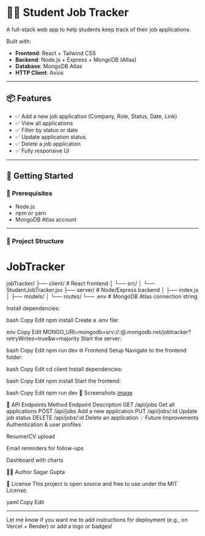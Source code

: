 # 🧑‍🎓 Student Job Tracker

A full-stack web app to help students keep track of their job applications.

Built with:
- **Frontend**: React + Tailwind CSS
- **Backend**: Node.js + Express + MongoDB (Atlas)
- **Database**: MongoDB Atlas
- **HTTP Client**: Axios

---

## 📦 Features

- ✅ Add a new job application (Company, Role, Status, Date, Link)
- ✅ View all applications
- ✅ Filter by status or date
- ✅ Update application status
- ✅ Delete a job application
- ✅ Fully responsive UI

---

## 🚀 Getting Started

### 🔧 Prerequisites

- Node.js
- npm or yarn
- MongoDB Atlas account

---

### 📁 Project Structure

# JobTracker

jobTracker/ ├── client/ # React frontend │ └── src/ │ └── StudentJobTracker.jsx ├── server/ # Node/Express backend │ ├── index.js │ ├── models/ │ └── routes/ └── .env # MongoDB Atlas connection string




Install dependencies:

bash
Copy
Edit
npm install
Create a .env file:

env
Copy
Edit
MONGO_URI=mongodb+srv://<username>:<password>@<cluster-url>.mongodb.net/jobtracker?retryWrites=true&w=majority
Start the server:

bash
Copy
Edit
npm run dev
🌐 Frontend Setup
Navigate to the frontend folder:

bash
Copy
Edit
cd client
Install dependencies:

bash
Copy
Edit
npm install
Start the frontend:

bash
Copy
Edit
npm run dev
📸 Screenshots
[image](https://github.com/user-attachments/assets/5d444008-9a7b-4e0f-bd74-04538f087fc6)


🔗 API Endpoints
Method	Endpoint	Description
GET	/api/jobs	Get all applications
POST	/api/jobs	Add a new application
PUT	/api/jobs/:id	Update job status
DELETE	/api/jobs/:id	Delete an application
💡 Future Improvements
Authentication & user profiles

Resume/CV upload

Email reminders for follow-ups

Dashboard with charts

👨‍💻 Author
Sagar Gupta

📜 License
This project is open source and free to use under the MIT License.

yaml
Copy
Edit

---

Let me know if you want me to add instructions for deployment (e.g., on Vercel + Render) or add a logo or badges!






